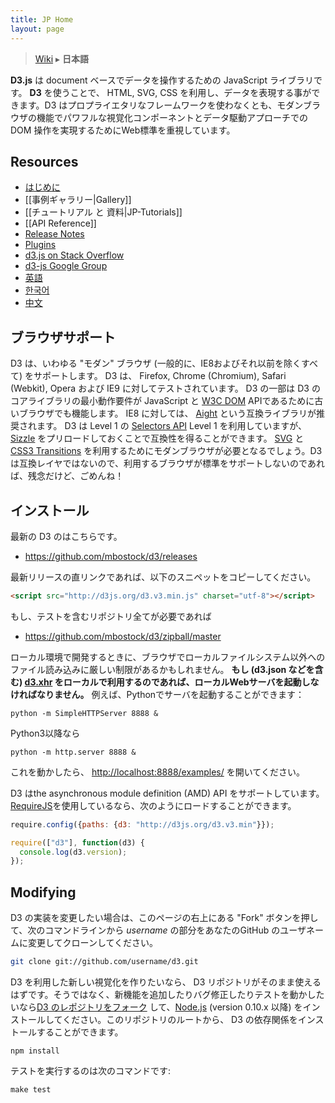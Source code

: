 ```yaml
---
title: JP Home
layout: page
---
```


> [Wiki](Home) ▸ **日本語**

**D3.js** は document ベースでデータを操作するための JavaScript ライブラリです。 **D3** を使うことで、 HTML, SVG, CSS を利用し、データを表現する事ができます。D3 はプロプライエタリなフレームワークを使わなくとも、モダンブラウザの機能でパワフルな視覚化コンポーネントとデータ駆動アプローチでの DOM 操作を実現するためにWeb標準を重視しています。

## Resources

* [はじめに](http://mbostock.github.com/d3/)
* [[事例ギャラリー|Gallery]]
* [[チュートリアル と 資料|JP-Tutorials]]
* [[API Reference]]
* [Release Notes](/mbostock/d3/releases)
* [Plugins](/d3/d3-plugins)
* [d3.js on Stack Overflow](http://stackoverflow.com/questions/tagged/d3.js)
* [d3-js Google Group](http://groups.google.com/group/d3-js)
* [英語](/mbostock/d3/wiki/Home)
* [한국어](https://github.com/zziuni/d3/wiki)
* [中文](/mbostock/d3/wiki/CN-Home)

## ブラウザサポート

D3 は、いわゆる "モダン" ブラウザ (一般的に、IE8およびそれ以前を除くすべて) をサポートします。 D3 は、 Firefox, Chrome (Chromium), Safari (Webkit), Opera および IE9 に対してテストされています。 D3 の一部は D3 のコアライブラリの最小動作要件が JavaScript と [W3C DOM](http://www.w3.org/DOM/) APIであるために古いブラウザでも機能します。 IE8 に対しては、 [Aight](https://github.com/shawnbot/aight) という互換ライブラリが推奨されます。 D3 は Level 1 の [Selectors API](http://www.w3.org/TR/selectors-api/) Level 1 を利用していますが、[Sizzle](http://sizzlejs.com/) をプリロードしておくことで互換性を得ることができます。 [SVG](http://www.w3.org/TR/SVG/) と [CSS3 Transitions](http://www.w3.org/TR/css3-transitions/) を利用するためにモダンブラウザが必要となるでしょう。D3 は互換レイヤではないので、利用するブラウザが標準をサポートしないのであれば、残念だけど、ごめんね！

## インストール

最新の D3 のはこちらです。

* <https://github.com/mbostock/d3/releases>

最新リリースの直リンクであれば、以下のスニペットをコピーしてください。

```html
<script src="http://d3js.org/d3.v3.min.js" charset="utf-8"></script>
```

もし、テストを含むリポジトリ全てが必要であれば

* <https://github.com/mbostock/d3/zipball/master>

ローカル環境で開発するときに、ブラウザでローカルファイルシステム以外へのファイル読み込みに厳しい制限があるかもしれません。 **もし (d3.json などを含む) [d3.xhr](wiki/Requests) をローカルで利用するのであれば、ローカルWebサーバを起動しなければなりません。** 例えば、Pythonでサーバを起動することができます：

    python -m SimpleHTTPServer 8888 &

Python3以降なら

    python -m http.server 8888 &

これを動かしたら、 <http://localhost:8888/examples/> を開いてください。

D3 はthe asynchronous module definition (AMD) API をサポートしています。[RequireJS](http://requirejs.org/)を使用しているなら、次のようにロードすることができます。

```js
require.config({paths: {d3: "http://d3js.org/d3.v3.min"}});

require(["d3"], function(d3) {
  console.log(d3.version);
});
```

## Modifying

D3 の実装を変更したい場合は、このページの右上にある "Fork" ボタンを押して、次のコマンドラインから *username* の部分をあなたのGitHub のユーザネームに変更してクローンしてください。

```bash
git clone git://github.com/username/d3.git
```

D3 を利用した新しい視覚化を作りたいなら、 D3 リポジトリがそのまま使えるはずです。そうではなく、新機能を追加したりバグ修正したりテストを動かしたいなら[D3 のレポジトリをフォーク](/mbostock/d3) して、[Node.js](http://nodejs.org/) (version 0.10.x 以降) をインストールしてください。このリポジトリのルートから、 D3 の依存関係をインストールすることができます。

    npm install

テストを実行するのは次のコマンドです:

    make test
